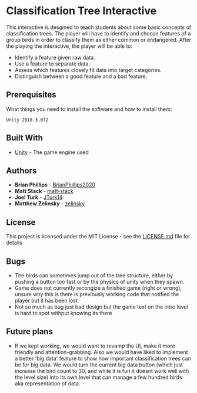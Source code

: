 # Classification Tree Interactive

This interactive is desgined to teach students about some basic concepts of classification trees. The player will have to identify and choose features of a group birds in order to classify them as either common or endangered. After the playing the interactive, the player will be able to:
* Identify a feature given raw data.
* Use a feature to separate data. 
* Assess which features closely fit data into target categories.
* Distinguish between a good feature and a bad feature.

## Prerequisites

What things you need to install the software and how to install them:

```
Unity 2018.3.0f2
```

## Built With

* [Unity](https://unity3d.com/) - The game engine used

## Authors

* **Brian Phillips** - [BrianPhillips2020](https://github.com/BrianPhillips2020)
* **Matt Stack** - [matt-stack](https://github.com/matt-stack)
* **Joel Turk** - [JTurk14](https://github.com/JTurk14)
* **Matthew Zelinsky** - [zelinsky](https://github.com/zelinsky)

## License

This project is licensed under the MIT License - see the [LICENSE.md](LICENSE.md) file for details

## Bugs

* The birds can sometimes jump out of the tree structure, either by pushing a button too fast or by the physics of unity when they spawn.
* Game does not currently recongize a finished game (right or wrong), unsure why this is there is previously working code that notified the player but it has been lost
* Not so much as bug just bad design but the game text on the intro level is hard to spot withput knowing its there

## Future plans
* If we kept working, we would want to revamp the UI, make it more friendly and attention-grabbing. Also we would have liked to implement a better 'big data' feature to show how important classification trees can be for big data. We would turn the current big data button (which just increase the bird count to 30, and while it is fun it doesnt work well with the level size) into its own level that can manage a few hundred birds aka representation of data.

